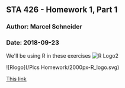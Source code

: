 ## STA 426 - Homework 1, Part 1
### Author:  Marcel Schneider
### Date: 2018-09-23




We'll be using R in these exercises ![R Logo2][R Logo]

![Rlogo](/Pics Homework/2000px-R_logo.svg)

[This link](https://playdauntless.com/images/media-wallpapers/stormclaw-reveal-wallpaper-dauntless-2560x1600.jpg)


[R Logo]: https://de.wikipedia.org/wiki/R_(Programmiersprache)#/media/File:R_logo.svg
